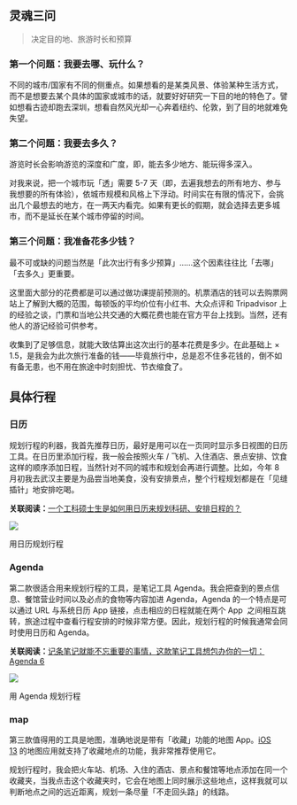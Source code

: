 ## 灵魂三问

> 决定目的地、旅游时长和预算

### 第一个问题：我要去哪、玩什么？

不同的城市/国家有不同的侧重点。如果想看的是某类风景、体验某种生活方式，而不是想要去某个具体的国家或城市的话，就要好好研究一下目的地的特色了。譬如想看古迹却跑去深圳，想看自然风光却一心奔着纽约、伦敦，到了目的地就难免失望。

### 第二个问题：我要去多久？

游览时长会影响游览的深度和广度，即，能去多少地方、能玩得多深入。

对我来说，把一个城市玩「透」需要 5-7 天（即，去遍我想去的所有地方、参与我想要的所有体验），依城市规模和风格上下浮动。时间实在有限的情况下，会挑出几个最想去的地方，在一两天内看完。如果有更长的假期，就会选择去更多城市，而不是延长在某个城市停留的时间。

### 第三个问题：我准备花多少钱？

最不可或缺的问题当然是「此次出行有多少预算」……这个因素往往比「去哪」「去多久」更重要。

这里面大部分的花费都是可以通过做功课提前预测的。机票酒店的钱可以去购票网站上了解到大概的范围，每顿饭的平均价位有小红书、大众点评和 Tripadvisor 上的经验之谈，门票和当地公共交通的大概花费也能在官方平台上找到。当然，还有他人的游记经验可供参考。

收集到了足够信息，就能大致估算出这次出行的基本花费是多少。在此基础上 × 1.5，是我会为此次旅行准备的钱——毕竟旅行中，总是忍不住多花钱的，倒不如有备无患，也不用在旅途中时刻担忧、节衣缩食了。

## 具体行程
### 日历
规划行程的利器，我首先推荐日历，最好是用可以在一页同时显示多日视图的日历工具。在日历里添加行程，我一般会按照火车 / 飞机、入住酒店、景点安排、饮食这样的顺序添加日程，当然针对不同的城市和规划会再进行调整。比如，今年 8 月初我去武汉主要是为品尝当地美食，没有安排景点，整个行程规划都是在「见缝插针」地安排吃喝。

**关联阅读：**[一个工科硕士生是如何用日历来规划科研、安排日程的？](https://sspai.com/post/36621)

![](https://cdn.sspai.com/2019/09/23/4d198d24462b5d04a09d8bf9c3a10c31.jpg?imageView2/2/w/1120/q/90/interlace/1/ignore-error/1)

用日历规划行程  
### Agenda

第二款很适合用来规划行程的工具，是笔记工具 Agenda。我会把查到的景点信息、餐馆营业时间以及必点的食物等内容加进 Agenda，Agenda 的一个特点是可以通过 URL 与系统日历 App 链接，点击相应的日程就能在两个 App  之间相互跳转，旅途过程中查看行程安排的时候非常方便。因此，规划行程的时候我通常会同时使用日历和 Agenda。

**关联阅读：**[记条笔记就能不忘重要的事情，这款笔记工具想包办你的一切：Agenda 6](https://sspai.com/post/55611)

![](https://cdn.sspai.com/2019/09/23/c5a1952d286d92ac64d26a96e10fea54.jpg?imageView2/2/w/1120/q/90/interlace/1/ignore-error/1)

用 Agenda 规划行程  
### map

第三款值得用的工具是地图，准确地说是带有「收藏」功能的地图 App。[iOS 13](https://beta.sspai.com/post/56544) 的地图应用就支持了收藏地点的功能，我非常推荐使用它。

规划行程时，我会把火车站、机场、入住的酒店、景点和餐馆等地点添加在同一个收藏夹，当我点击这个收藏夹时，它会在地图上同时展示这些地点，这样我就可以判断地点之间的远近距离，规划一条尽量「不走回头路」的线路。

